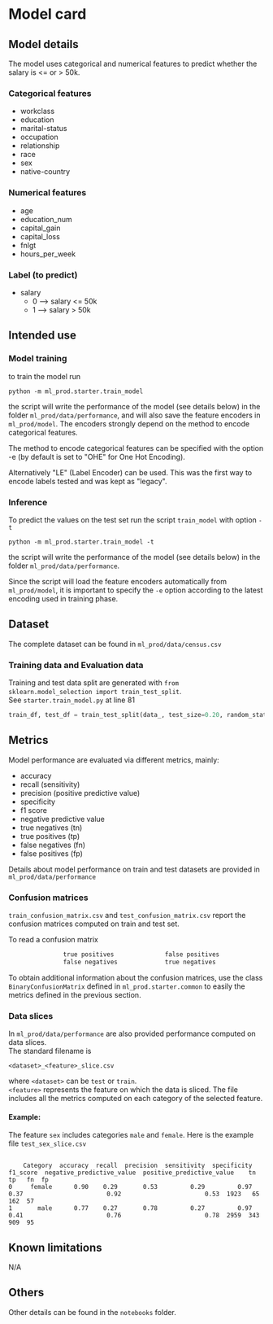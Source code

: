 # Model card

## Model details

The model uses categorical and numerical features to predict whether the salary is <= or > 50k.

### Categorical features
* workclass
* education
* marital-status
* occupation
* relationship
* race
* sex
* native-country

### Numerical features
* age
* education_num
* capital_gain
* capital_loss
* fnlgt
* hours_per_week

### Label (to predict)
* salary
  * 0 --> salary <= 50k
  * 1 --> salary > 50k

## Intended use

### Model training
to train the model run
```commandline
python -m ml_prod.starter.train_model
```
the script will write the performance of the model (see details below) in the folder `ml_prod/data/performance`,
and will also save the feature encoders in `ml_prod/model`.
The encoders strongly depend on the method to encode categorical features.

The method to encode categorical features can be specified with the option -e
(by default is set to "OHE" for One Hot Encoding).

Alternatively "LE" (Label Encoder) can be used.
This was the first way to encode labels tested and was kept as "legacy". 


### Inference
To predict the values on the test set run the script `train_model` with option `-t`
```commandline
python -m ml_prod.starter.train_model -t
```
the script will write the performance of the model (see details below) in the folder `ml_prod/data/performance`.

Since the script will load the feature encoders automatically from `ml_prod/model`,
it is important to specify the `-e` option according to the latest encoding used in training phase.


## Dataset
The complete dataset can be found in `ml_prod/data/census.csv`

### Training data and Evaluation data
Training and test data split are generated with `from sklearn.model_selection import train_test_split`.  
See `starter.train_model.py` at line 81
```python
train_df, test_df = train_test_split(data_, test_size=0.20, random_state=42)  # split dataset
```

## Metrics
Model performance are evaluated via different metrics, mainly:
* accuracy
* recall (sensitivity)
* precision (positive predictive value)
* specificity
* f1 score
* negative predictive value
* true negatives (tn)
* true positives (tp)
* false negatives (fn)
* false positives (fp)

Details about model performance on train and test datasets are provided in `ml_prod/data/performance`

### Confusion matrices
`train_confusion_matrix.csv` and `test_confusion_matrix.csv` report the confusion matrices computed on train and test 
set.

To read a confusion matrix
```python
               true positives              false positives
               false negatives             true negatives
```
To obtain additional information about the confusion matrices,
use the class `BinaryConfusionMatrix` defined in `ml_prod.starter.common`
to easily the metrics defined in the previous section.

### Data slices
In `ml_prod/data/performance` are also provided performance computed on data slices.  
The standard filename is
```commandline
<dataset>_<feature>_slice.csv
```
where `<dataset>` can be `test` or `train`.  
`<feature>` represents the feature on which the data is sliced.
The file includes all the metrics computed on each category of the selected feature.

#### Example:
The feature `sex` includes categories `male` and `female`.
Here is the example file `test_sex_slice.csv`
```csv

    Category  accuracy  recall  precision  sensitivity  specificity  f1_score  negative_predictive_value  positive_predictive_value    tn   tp   fn  fp
0     female      0.90    0.29       0.53         0.29         0.97      0.37                       0.92                       0.53  1923   65  162  57
1       male      0.77    0.27       0.78         0.27         0.97      0.41                       0.76                       0.78  2959  343  909  95
```

## Known limitations
N/A

## Others
Other details can be found in the `notebooks` folder.